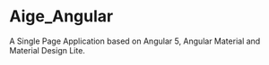 # Aige_Angular

A Single Page Application based on Angular 5, Angular Material and Material Design Lite. 
